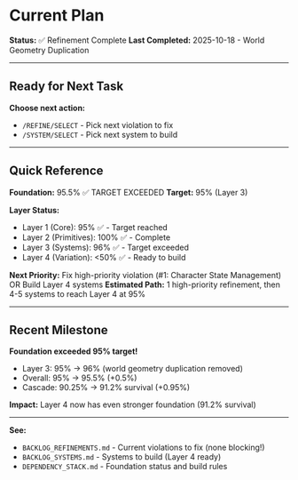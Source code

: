 # Current Plan

**Status:** ✅ Refinement Complete
**Last Completed:** 2025-10-18 - World Geometry Duplication

---

## Ready for Next Task

**Choose next action:**
- `/REFINE/SELECT` - Pick next violation to fix
- `/SYSTEM/SELECT` - Pick next system to build

---

## Quick Reference

**Foundation:** 95.5% ✅ TARGET EXCEEDED
**Target:** 95% (Layer 3)

**Layer Status:**
- Layer 1 (Core): 95% ✅ - Target reached
- Layer 2 (Primitives): 100% ✅ - Complete
- Layer 3 (Systems): 96% ✅ - Target exceeded
- Layer 4 (Variation): <50% ✅ - Ready to build

**Next Priority:** Fix high-priority violation (#1: Character State Management) OR Build Layer 4 systems
**Estimated Path:** 1 high-priority refinement, then 4-5 systems to reach Layer 4 at 95%

---

## Recent Milestone

**Foundation exceeded 95% target!**

- Layer 3: 95% → 96% (world geometry duplication removed)
- Overall: 95% → 95.5% (+0.5%)
- Cascade: 90.25% → 91.2% survival (+0.95%)

**Impact:** Layer 4 now has even stronger foundation (91.2% survival)

---

**See:**
- `BACKLOG_REFINEMENTS.md` - Current violations to fix (none blocking!)
- `BACKLOG_SYSTEMS.md` - Systems to build (Layer 4 ready)
- `DEPENDENCY_STACK.md` - Foundation status and build rules

